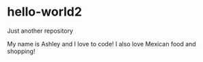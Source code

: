 # hello-world2
Just another repository

My name is Ashley and I love to code! I also love Mexican food and shopping! 
